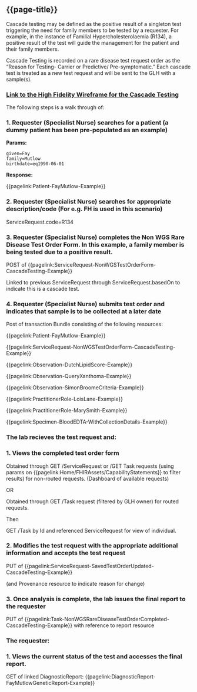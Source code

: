 ## {{page-title}}

Cascade testing may be defined as the positive result of a singleton test triggering the need for family members to be tested by a requester. For example, in the instance of Familial Hypercholesterolaemia (R134), a positive result of the test will guide the management for the patient and their family members. 

Cascade Testing is recorded on a rare disease test request order as the “Reason for Testing- Carrier or Predictive/ Pre-symptomatic.” Each cascade test is treated as a new test request and will be sent to the GLH with a sample(s). 

### [Link to the High Fidelity Wireframe for the Cascade Testing](https://ytlqh0.axshare.com/)

The following steps is a walk through of:

### 1. Requester (Specialist Nurse) searches for a patient (a dummy patient has been pre-populated as an example)

**Params:**
```
given=Fay
family=Mutlow
birthdate=eq1990-06-01
```

**Response:**

{{pagelink:Patient-FayMutlow-Example}}

### 2. Requester (Specialist Nurse) searches for appropriate description/code (For e.g. FH is used in this scenario)

ServiceRequest.code=R134

### 3. Requester (Specialist Nurse) completes the Non WGS Rare Disease Test Order Form. In this example, a family member is being tested due to a positive result.

POST of {{pagelink:ServiceRequest-NonWGSTestOrderForm-CascadeTesting-Example}}

Linked to previous ServiceRequest through ServiceRequest.basedOn to indicate this is a cascade test.

### 4. Requester (Specialist Nurse) submits test order and indicates that sample is to be collected at a later date

Post of transaction Bundle consisting of the following resources:

{{pagelink:Patient-FayMutlow-Example}}

{{pagelink:ServiceRequest-NonWGSTestOrderForm-CascadeTesting-Example}}

{{pagelink:Observation-DutchLipidScore-Example}}

{{pagelink:Observation-QueryXanthoma-Example}}

{{pagelink:Observation-SimonBroomeCriteria-Example}}

{{pagelink:PractitionerRole-LoisLane-Example}}

{{pagelink:PractitionerRole-MarySmith-Example}}

{{pagelink:Specimen-BloodEDTA-WithCollectionDetails-Example}}

### The lab recieves the test request and:

### 1. Views the completed test order form

Obtained through GET /ServiceRequest or /GET Task requests (using params on {{pagelink:Home/FHIRAssets/CapabilityStatements}} to filter results) for non-routed requests. (Dashboard of available requests)

OR

Obtained through GET /Task request (filtered by GLH owner) for routed requests.

Then

GET /Task by Id and referenced ServiceRequest for view of individual.

### 2. Modifies the test request with the appropriate additional information and accepts the test request

PUT of {{pagelink:ServiceRequest-SavedTestOrderUpdated-CascadeTesting-Example}}

(and Provenance resource to indicate reason for change)

### 3. Once analysis is complete, the lab issues the final report to the requester

PUT of {{pagelink:Task-NonWGSRareDiseaseTestOrderCompleted-CascadeTesting-Example}} with reference to report resource

### The requester:

### 1. Views the current status of the test and accesses the final report.

GET of linked DiagnosticReport: {{pagelink:DiagnosticReport-FayMutlowGeneticReport-Example}}